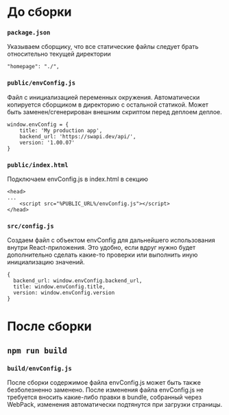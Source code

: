 # До сборки

### `package.json`

Указываем сборщику, что все статические файлы следует брать относительно текущей директории
```
"homepage": "./",
```

### `public/envConfig.js`
Файл с инициализацией переменных окружения. Автоматически копируется сборщиком в директорию с остальной статикой. Может быть заменен/сгенерирован внешним скриптом перед деплоем деплое.

```
window.envConfig = {
    title: 'My production app',
    backend_url: 'https://swapi.dev/api/',
    version: '1.00.07'
}
```

### `public/index.html`
Подключаем envConfig.js в index.html в секцию <head>

```
<head>
...
    <script src="%PUBLIC_URL%/envConfig.js"></script>
</head>
```


### `src/config.js`
Создаем файл с объектом envConfig для дальнейшего использования внутри React-приложения. Это удобно, если вдруг нужно будет дополнительно сделать какие-то проверки или выполнить иную инициализацию значений.

```
{
  backend_url: window.envConfig.backend_url,
  title: window.envConfig.title,
  version: window.envConfig.version
}
```

# После сборки
## `npm run build`

### `build/envConfig.js`
После сборки содержимое файла envConfig.js может быть также безболезненно заменено. После изменения файла envConfig.js не требуется вносить какие-либо правки в bundle, собранный через WebPack, изменения автоматически подтянутся при загрузки страницы.
